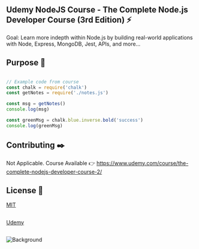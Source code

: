## Udemy NodeJS Course - The Complete Node.js Developer Course (3rd Edition) :zap:

Goal: Learn more indepth within Node.js by building real-world applications with Node, Express, MongoDB, Jest, APIs, and more...

## Purpose :moyai:

```javascript

// Example code from course
const chalk = require('chalk')
const getNotes = require('./notes.js')

const msg = getNotes()
console.log(msg)

const greenMsg = chalk.blue.inverse.bold('success')
console.log(greenMsg)

```

## Contributing :black_nib:
Not Applicable.
Course Available :point_right: https://www.udemy.com/course/the-complete-nodejs-developer-course-2/

## License :page_with_curl:
[MIT](https://choosealicense.com/licenses/mit/)
## 
[Udemy](https://www.udemy.com/)

## 
![Background](https://66.media.tumblr.com/8b0350f7124235dbb7f62c642711aeb4/tumblr_oru0mmO96p1slhhf0o1_1280.jpg)